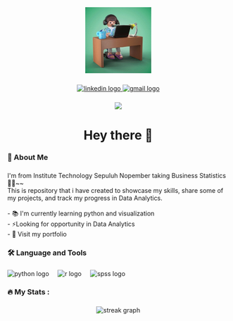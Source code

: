 <div align="center">
  <img height="150" src="https://github.com/FatimatuzzahroMutmainnah/images/blob/main/giphy%20(2).GIF?raw=true"  />
</div>

###

<div align="center">
  <a href="https://www.linkedin.com/in/fatimatuzzahro-mutmainnah-8297321a1/" target="_blank">
    <img src="https://img.shields.io/static/v1?message=LinkedIn&logo=linkedin&label=&color=0077B5&logoColor=white&labelColor=&style=for-the-badge" height="25" alt="linkedin logo"  />
  </a>
  <a href="mailto:fatimatuzzahromutma@gmail.com" target="_blank">
    <img src="https://img.shields.io/static/v1?message=Gmail&logo=gmail&label=&color=D14836&logoColor=white&labelColor=&style=for-the-badge" height="25" alt="gmail logo"  />
  </a>
</div>

###

<div align="center">
  <img src="https://visitor-badge.laobi.icu/badge?page_id=FatimatuzzahroMutmainnah.FatimatuzzahroMutmainnah&"  />
</div>

###

<h1 align="center">Hey there 👋</h1>

###

<h3 align="left">🧜  About Me</h3>

###

<p align="left">I'm from Institute Technology Sepuluh Nopember taking Business Statistics 🧚‍♀️~~<br>This is repository that i have created to showcase my skills, share some of my projects, and track my progress in Data Analytics.<br><br>- 📚 I'm currently learning python and visualization<br>- ⚡Looking for opportunity in Data Analytics<br>- 🚀 Visit my portfolio</p>

###

<h3 align="left">🛠 Language and Tools</h3>

###

<div align="left">
  <img src="https://cdn.jsdelivr.net/gh/devicons/devicon/icons/python/python-original.svg" height="40" alt="python logo"  />
  <img width="12" />
  <img src="https://cdn.jsdelivr.net/gh/devicons/devicon/icons/r/r-original.svg" height="40" alt="r logo"  />
  <img width="12" />
  <img src="https://cdn.jsdelivr.net/gh/devicons/devicon/icons/spss/spss-original.svg" height="40" alt="spss logo"  />
</div>

###

<h3 align="left">🔥   My Stats :</h3>

###

<div align="center">
  <img src="https://streak-stats.demolab.com?user=FatimatuzzahroMutmainnah&locale=en&mode=daily&theme=dark&hide_border=false&border_radius=5&order=3" height="220" alt="streak graph"  />
</div>

###
